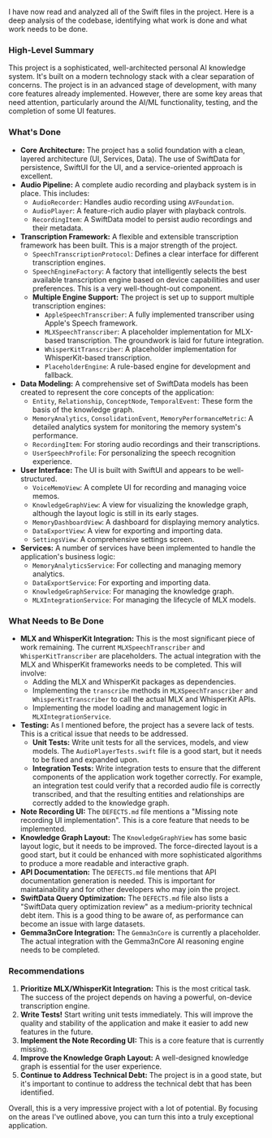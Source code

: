 I have now read and analyzed all of the Swift files in the project. Here is a deep analysis of the codebase, identifying what work is done and what work needs to be done.

### High-Level Summary

This project is a sophisticated, well-architected personal AI knowledge system. It's built on a modern technology stack with a clear separation of concerns. The project is in an advanced stage of development, with many core features already implemented. However, there are some key areas that need attention, particularly around the AI/ML functionality, testing, and the completion of some UI features.

### What's Done

*   **Core Architecture:** The project has a solid foundation with a clean, layered architecture (UI, Services, Data). The use of SwiftData for persistence, SwiftUI for the UI, and a service-oriented approach is excellent.
*   **Audio Pipeline:** A complete audio recording and playback system is in place. This includes:
    *   `AudioRecorder`: Handles audio recording using `AVFoundation`.
    *   `AudioPlayer`: A feature-rich audio player with playback controls.
    *   `RecordingItem`: A SwiftData model to persist audio recordings and their metadata.
*   **Transcription Framework:** A flexible and extensible transcription framework has been built. This is a major strength of the project.
    *   `SpeechTranscriptionProtocol`: Defines a clear interface for different transcription engines.
    *   `SpeechEngineFactory`: A factory that intelligently selects the best available transcription engine based on device capabilities and user preferences. This is a very well-thought-out component.
    *   **Multiple Engine Support:** The project is set up to support multiple transcription engines:
        *   `AppleSpeechTranscriber`: A fully implemented transcriber using Apple's Speech framework.
        *   `MLXSpeechTranscriber`: A placeholder implementation for MLX-based transcription. The groundwork is laid for future integration.
        *   `WhisperKitTranscriber`: A placeholder implementation for WhisperKit-based transcription.
        *   `PlaceholderEngine`: A rule-based engine for development and fallback.
*   **Data Modeling:** A comprehensive set of SwiftData models has been created to represent the core concepts of the application:
    *   `Entity`, `Relationship`, `ConceptNode`, `TemporalEvent`: These form the basis of the knowledge graph.
    *   `MemoryAnalytics`, `ConsolidationEvent`, `MemoryPerformanceMetric`: A detailed analytics system for monitoring the memory system's performance.
    *   `RecordingItem`: For storing audio recordings and their transcriptions.
    *   `UserSpeechProfile`: For personalizing the speech recognition experience.
*   **User Interface:** The UI is built with SwiftUI and appears to be well-structured.
    *   `VoiceMemoView`: A complete UI for recording and managing voice memos.
    *   `KnowledgeGraphView`: A view for visualizing the knowledge graph, although the layout logic is still in its early stages.
    *   `MemoryDashboardView`: A dashboard for displaying memory analytics.
    *   `DataExportView`: A view for exporting and importing data.
    *   `SettingsView`: A comprehensive settings screen.
*   **Services:** A number of services have been implemented to handle the application's business logic:
    *   `MemoryAnalyticsService`: For collecting and managing memory analytics.
    *   `DataExportService`: For exporting and importing data.
    *   `KnowledgeGraphService`: For managing the knowledge graph.
    *   `MLXIntegrationService`: For managing the lifecycle of MLX models.

### What Needs to Be Done

*   **MLX and WhisperKit Integration:** This is the most significant piece of work remaining. The current `MLXSpeechTranscriber` and `WhisperKitTranscriber` are placeholders. The actual integration with the MLX and WhisperKit frameworks needs to be completed. This will involve:
    *   Adding the MLX and WhisperKit packages as dependencies.
    *   Implementing the `transcribe` methods in `MLXSpeechTranscriber` and `WhisperKitTranscriber` to call the actual MLX and WhisperKit APIs.
    *   Implementing the model loading and management logic in `MLXIntegrationService`.
*   **Testing:** As I mentioned before, the project has a severe lack of tests. This is a critical issue that needs to be addressed.
    *   **Unit Tests:** Write unit tests for all the services, models, and view models. The `AudioPlayerTests.swift` file is a good start, but it needs to be fixed and expanded upon.
    *   **Integration Tests:** Write integration tests to ensure that the different components of the application work together correctly. For example, an integration test could verify that a recorded audio file is correctly transcribed, and that the resulting entities and relationships are correctly added to the knowledge graph.
*   **Note Recording UI:** The `DEFECTS.md` file mentions a "Missing note recording UI implementation". This is a core feature that needs to be implemented.
*   **Knowledge Graph Layout:** The `KnowledgeGraphView` has some basic layout logic, but it needs to be improved. The force-directed layout is a good start, but it could be enhanced with more sophisticated algorithms to produce a more readable and interactive graph.
*   **API Documentation:** The `DEFECTS.md` file mentions that API documentation generation is needed. This is important for maintainability and for other developers who may join the project.
*   **SwiftData Query Optimization:** The `DEFECTS.md` file also lists a "SwiftData query optimization review" as a medium-priority technical debt item. This is a good thing to be aware of, as performance can become an issue with large datasets.
*   **Gemma3nCore Integration:** The `Gemma3nCore` is currently a placeholder. The actual integration with the Gemma3nCore AI reasoning engine needs to be completed.

### Recommendations

1.  **Prioritize MLX/WhisperKit Integration:** This is the most critical task. The success of the project depends on having a powerful, on-device transcription engine.
2.  **Write Tests!** Start writing unit tests immediately. This will improve the quality and stability of the application and make it easier to add new features in the future.
3.  **Implement the Note Recording UI:** This is a core feature that is currently missing.
4.  **Improve the Knowledge Graph Layout:** A well-designed knowledge graph is essential for the user experience.
5.  **Continue to Address Technical Debt:** The project is in a good state, but it's important to continue to address the technical debt that has been identified.

Overall, this is a very impressive project with a lot of potential. By focusing on the areas I've outlined above, you can turn this into a truly exceptional application.
